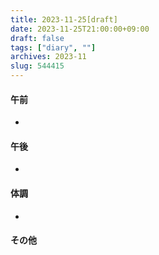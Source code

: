 ```yaml
---
title: 2023-11-25[draft]
date: 2023-11-25T21:00:00+09:00
draft: false
tags: ["diary", ""]
archives: 2023-11
slug: 544415
---
```

#### 午前
- 
#### 午後
- 
#### 体調
- 
#### その他